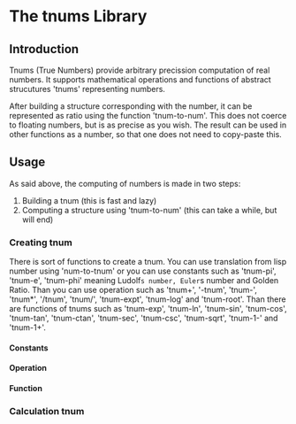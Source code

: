# The tnums Library
## Introduction
Tnums (True Numbers) provide arbitrary precission computation of real numbers. It supports mathematical operations and functions of abstract strucutures 'tnums' representing numbers.

After building a structure corresponding with the number, it can be represented as ratio using the function 'tnum-to-num'. This does not coerce to floating numbers, but is as precise as you wish. The result can be used in other functions as a number, so that one does not need to copy-paste this.

## Usage
As said above, the computing of numbers is made in two steps:
1. Building a tnum (this is fast and lazy)
2. Computing a structure using 'tnum-to-num' (this can take a while, but will end)

### Creating tnum
There is sort of functions to create a tnum. You can use translation from lisp number using 'num-to-tnum' or you can use constants such as 'tnum-pi', 'tnum-e', 'tnum-phi' meaning Ludolf`s number, Euler`s number and Golden Ratio. Than you can use operation such as 'tnum+', '-tnum', 'tnum-', 'tnum*', '/tnum', 'tnum/', 'tnum-expt', 'tnum-log' and 'tnum-root'. Than there are functions of tnums such as 'tnum-exp', 'tnum-ln', 'tnum-sin', 'tnum-cos', 'tnum-tan', 'tnum-ctan', 'tnum-sec', 'tnum-csc', 'tnum-sqrt', 'tnum-1-' and 'tnum-1+'.
#### Constants
#### Operation
#### Function

### Calculation tnum